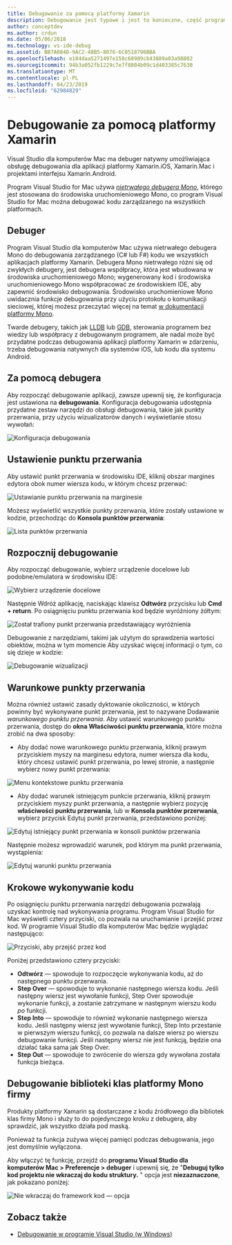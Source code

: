 ```yaml
---
title: Debugowanie za pomocą platformy Xamarin
description: Debugowanie jest typowe i jest to konieczne, część programowania. Jako dojrzała środowiska IDE programu Visual Studio dla komputerów Mac zawiera całego zestawu funkcji Łatwe debugowanie. Z bezpiecznego debugowania, Wizualizacja danych, w tym artykule wyjaśniono, jak użyć pełnego potencjału debugowania w programie Visual Studio dla komputerów Mac.
author: conceptdev
ms.author: crdun
ms.date: 05/06/2018
ms.technology: vs-ide-debug
ms.assetid: BB7A084D-9AC2-48B5-8076-6C8518796BBA
ms.openlocfilehash: e184daa5271497e158c68989cb43889a03a98802
ms.sourcegitcommit: 94b3a052fb1229c7e7f8804b09c1d403385c7630
ms.translationtype: MT
ms.contentlocale: pl-PL
ms.lasthandoff: 04/23/2019
ms.locfileid: "62984829"
---
```

# <a name="debugging-with-xamarin"></a>Debugowanie za pomocą platformy Xamarin

Visual Studio dla komputerów Mac ma debuger natywny umożliwiająca obsługę debugowania dla aplikacji platformy Xamarin.iOS, Xamarin.Mac i projektami interfejsu Xamarin.Android.

Program Visual Studio for Mac używa [ *nietrwałego debugera Mono*](http://www.mono-project.com/docs/advanced/runtime/docs/soft-debugger/), którego jest stosowana do środowiska uruchomieniowego Mono, co program Visual Studio for Mac można debugować kodu zarządzanego na wszystkich platformach.

## <a name="the-debugger"></a>Debuger

Program Visual Studio dla komputerów Mac używa nietrwałego debugera Mono do debugowania zarządzanego (C# lub F#) kodu we wszystkich aplikacjach platformy Xamarin. Debugera Mono nietrwałego różni się od zwykłych debugery, jest debugera współpracy, która jest wbudowana w środowiska uruchomieniowego Mono; wygenerowany kod i środowiska uruchomieniowego Mono współpracować ze środowiskiem IDE, aby zapewnić środowisko debugowania. Środowisko uruchomieniowe Mono uwidacznia funkcje debugowania przy użyciu protokołu o komunikacji sieciowej, której możesz przeczytać więcej na temat [w dokumentacji platformy Mono](http://www.mono-project.com/docs/advanced/runtime/docs/soft-debugger-wire-format/).

Twarde debugery, takich jak [LLDB]( http://lldb.llvm.org/index.html) lub [GDB]( https://www.gnu.org/software/gdb/), sterowania programem bez wiedzy lub współpracy z debugowanym programem, ale nadal może być przydatne podczas debugowania aplikacji platformy Xamarin w zdarzeniu, trzeba debugowania natywnych dla systemów iOS, lub kodu dla systemu Android.

## <a name="using-the-debugger"></a>Za pomocą debugera

Aby rozpocząć debugowanie aplikacji, zawsze upewnij się, że konfiguracja jest ustawiona na **debugowania**. Konfiguracja debugowania udostępnia przydatne zestaw narzędzi do obsługi debugowania, takie jak punkty przerwania, przy użyciu wizualizatorów danych i wyświetlanie stosu wywołań:

![Konfiguracja debugowania](media/debugging-image_0.png)

## <a name="setting-a-breakpoint"></a>Ustawienie punktu przerwania

Aby ustawić punkt przerwania w środowisku IDE, kliknij obszar margines edytora obok numer wiersza kodu, w którym chcesz przerwać:

![Ustawianie punktu przerwania na marginesie](media/debugging-image0.png)

Możesz wyświetlić wszystkie punkty przerwania, które zostały ustawione w kodzie, przechodząc do **Konsola punktów przerwania**:

![Lista punktów przerwania](media/debugging-image0a.png)

## <a name="start-debugging"></a>Rozpocznij debugowanie

Aby rozpocząć debugowanie, wybierz urządzenie docelowe lub podobne/emulatora w środowisku IDE:

![Wybierz urządzenie docelowe](media/debugging-image1.png)

Następnie Wdróż aplikację, naciskając klawisz **Odtwórz** przycisku lub **Cmd + return**. Po osiągnięciu punktu przerwania kod będzie wyróżniony żółtym:

![Został trafiony punkt przerwania przedstawiający wyróżnienia](media/debugging-image2.png)

Debugowanie z narzędziami, takimi jak użytym do sprawdzenia wartości obiektów, można w tym momencie Aby uzyskać więcej informacji o tym, co się dzieje w kodzie:

![Debugowanie wizualizacji](media/debugging-image3.png)

## <a name="conditional-breakpoints"></a>Warunkowe punkty przerwania

Można również ustawić zasady dyktowanie okoliczności, w których powinny być wykonywane punkt przerwania, jest to nazywane Dodawanie *warunkowego punktu przerwania*. Aby ustawić warunkowego punktu przerwania, dostęp do **okna Właściwości punktu przerwania**, które można zrobić na dwa sposoby:

* Aby dodać nowe warunkowego punktu przerwania, kliknij prawym przyciskiem myszy na marginesu edytora, numer wiersza dla kodu, który chcesz ustawić punkt przerwania, po lewej stronie, a następnie wybierz nowy punkt przerwania:

 ![Menu kontekstowe punktu przerwania](media/debugging-image4.png)

* Aby dodać warunek istniejącym punkcie przerwania, kliknij prawym przyciskiem myszy punkt przerwania, a następnie wybierz pozycję **właściwości punktu przerwania**, lub w **Konsola punktów przerwania**, wybierz przycisk Edytuj punkt przerwania, przedstawiono poniżej:

 ![Edytuj istniejący punkt przerwania w konsoli punktów przerwania](media/debugging-image5.png)

Następnie możesz wprowadzić warunek, pod którym ma punkt przerwania, wystąpienia:

 ![Edytuj warunki punktu przerwania](media/debugging-image6.png)

## <a name="stepping-through-code"></a>Krokowe wykonywanie kodu

Po osiągnięciu punktu przerwania narzędzi debugowania pozwalają uzyskać kontrolę nad wykonywania programu. Program Visual Studio for Mac wyświetli cztery przyciski, co pozwala na uruchamianie i przejść przez kod. W programie Visual Studio dla komputerów Mac będzie wyglądać następująco:

 ![Przyciski, aby przejść przez kod](media/debugging-image7.png)

Poniżej przedstawiono cztery przyciski:

* **Odtwórz** — spowoduje to rozpoczęcie wykonywania kodu, aż do następnego punktu przerwania.
* **Step Over** — spowoduje to wykonanie następnego wiersza kodu. Jeśli następny wiersz jest wywołanie funkcji, Step Over spowoduje wykonanie funkcji, a zostanie zatrzymane w następnym wierszu kodu *po* funkcji.
* **Step Into** — spowoduje to również wykonanie następnego wiersza kodu. Jeśli następny wiersz jest wywołanie funkcji, Step Into przestanie w pierwszym wierszu funkcji, co pozwala na dalsze wiersz po wierszu debugowanie funkcji. Jeśli następny wiersz nie jest funkcją, będzie ona działać taka sama jak Step Over.
* **Step Out** — spowoduje to zwrócenie do wiersza gdy wywołana została funkcja bieżąca.

## <a name="debugging-monos-class-libraries"></a>Debugowanie biblioteki klas platformy Mono firmy

Produkty platformy Xamarin są dostarczane z kodu źródłowego dla bibliotek klas firmy Mono i służy to do pojedynczego kroku z debugera, aby sprawdzić, jak wszystko działa pod maską.

Ponieważ ta funkcja zużywa więcej pamięci podczas debugowania, jego jest domyślnie wyłączona.

Aby włączyć tę funkcję, przejdź do **programu Visual Studio dla komputerów Mac > Preferencje > debuger** i upewnij się, że "**Debuguj tylko kod projektu nie wkraczaj do kodu struktury.** " opcja jest **niezaznaczone**, jak pokazano poniżej:

![Nie wkraczaj do framework kod — opcja](media/debugging-image8.png)

## <a name="see-also"></a>Zobacz także

- [Debugowanie w programie Visual Studio (w Windows)](/visualstudio/debugger/)